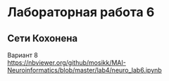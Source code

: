 # Лабораторная работа 6
## Сети Кохонена

Вариант 8  
https://nbviewer.org/github/mosikk/MAI-Neuroinformatics/blob/master/lab4/neuro_lab6.ipynb  

